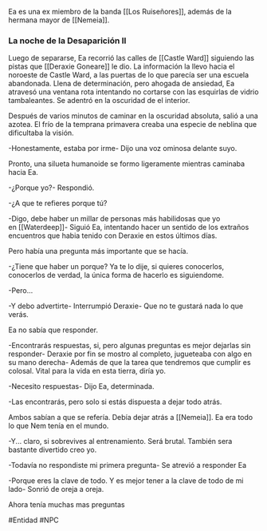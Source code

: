 Ea es una ex miembro de la banda [[Los Ruiseñores]], además de la hermana mayor de [[Nemeia]].

### La noche de la Desaparición II
Luego de separarse, Ea recorrió las calles de [[Castle Ward]] siguiendo las pistas que [[Deraxie Goneare]] le dio. La información la llevo hacia el noroeste de Castle Ward, a las puertas de lo que parecía ser una escuela abandonada. Llena de determinación, pero ahogada de ansiedad, Ea atravesó una ventana rota intentando no cortarse con las esquirlas de vidrio tambaleantes. Se adentró en la oscuridad de el interior.

Después de varios minutos de caminar en la oscuridad absoluta, salió a una azotea. El frío de la temprana primavera creaba una especie de neblina que dificultaba la visión.

-Honestamente, estaba por irme- Dijo una voz ominosa delante suyo.

Pronto, una silueta humanoide se formo ligeramente mientras caminaba hacia Ea.

-¿Porque yo?- Respondió.

-¿A que te refieres porque tú?

-Digo, debe haber un millar de personas más habilidosas que yo en [[Waterdeep]]- Siguió Ea, intentando hacer un sentido de los extraños encuentros que habia tenido con Deraxie en estos últimos días.

Pero había una pregunta más importante que se hacía.

-¿Tiene que haber un porque? Ya te lo dije, si quieres conocerlos, conocerlos de verdad, la única forma de hacerlo es siguiendome.

-Pero...

-Y debo advertirte- Interrumpió Deraxie- Que no te gustará nada lo que verás.

Ea no sabía que responder.

-Encontrarás respuestas, si, pero algunas preguntas es mejor dejarlas sin responder- Deraxie por fin se mostro al completo, jugueteaba con algo en su mano derecha- Además de que la tarea que tendremos que cumplir es colosal. Vital para la vida en esta tierra, diría yo.

-Necesito respuestas- Dijo Ea, determinada.

-Las encontrarás, pero solo si estás dispuesta a dejar todo atrás.

Ambos sabían a que se refería. Debía dejar atrás a [[Nemeia]]. Ea era todo lo que Nem tenía en el mundo.

-Y... claro, si sobrevives al entrenamiento. Será brutal. También sera bastante divertido creo yo.

-Todavía no respondiste mi primera pregunta- Se atrevió a responder Ea

-Porque eres la clave de todo. Y es mejor tener a la clave de todo de mi lado- Sonrió de oreja a oreja.

Ahora tenía muchas mas preguntas




#Entidad #NPC